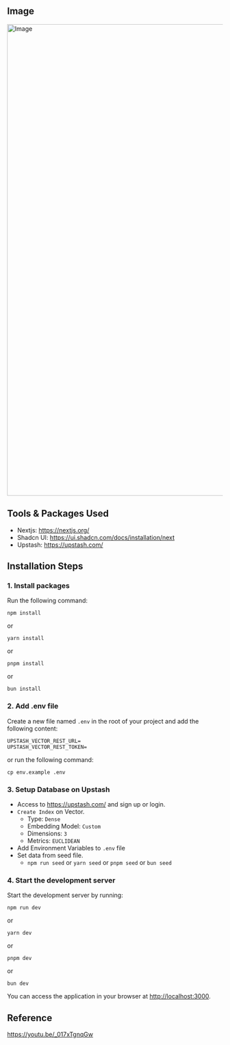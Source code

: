 ## Image

<img width="1101" alt="Image" src="https://github.com/user-attachments/assets/ba12591e-b7b0-4256-8e0e-acc835ab39a9" />

## Tools & Packages Used

- Nextjs: <https://nextjs.org/>
- Shadcn UI: <https://ui.shadcn.com/docs/installation/next>
- Upstash: <https://upstash.com/>

## Installation Steps

### 1. **Install packages**

Run the following command:

```
npm install
```

or

```
yarn install
```

or

```
pnpm install
```

or

```
bun install
```

### 2. **Add .env file**

Create a new file named `.env` in the root of your project and add the following content:

```
UPSTASH_VECTOR_REST_URL=
UPSTASH_VECTOR_REST_TOKEN=
```

or run the following command:

```
cp env.example .env
```

### 3. **Setup Database on Upstash**

- Access to <https://upstash.com/> and sign up or login.
- `Create Index` on Vector.
  - Type: `Dense`
  - Embedding Model: `Custom`
  - Dimensions: `3`
  - Metrics: `EUCLIDEAN`
- Add Environment Variables to `.env` file
- Set data from seed file.
  - `npm run seed` or `yarn seed` or `pnpm seed` or `bun seed`

### 4. **Start the development server**

Start the development server by running:

```
npm run dev
```

or

```
yarn dev
```

or

```
pnpm dev
```

or

```
bun dev
```

You can access the application in your browser at <http://localhost:3000>.

## Reference

<https://youtu.be/_017xTgnqGw>
